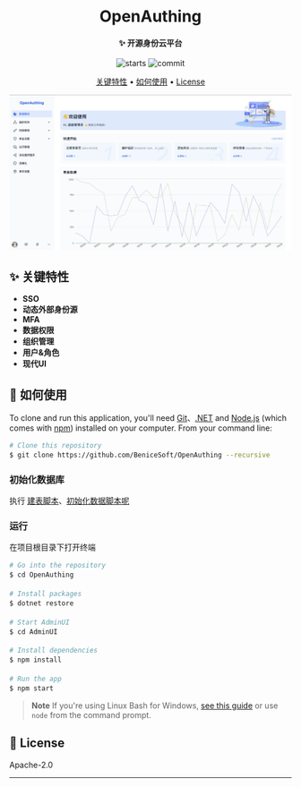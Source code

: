 <h1 align="center">
  OpenAuthing
  <br>
</h1>
<h4 align="center">
  ✨ 开源身份云平台
</h4>

<p align="center">
    <img src="https://img.shields.io/github/stars/BeniceSoft/OpenAuthing"
         alt="starts">
    <img src="https://img.shields.io/github/last-commit/BeniceSoft/OpenAuthing/master.svg?logo=github&logoColor=green&label=commit"
        alt="commit"/>
</p>

<p align="center">
  <a href="#key-features">关键特性</a> •
  <a href="#how-to-use">如何使用</a> •
  <a href="#license">License</a>
</p>

![screenshot](./screenshots/home.png)

## ✨ 关键特性

* **SSO**
* **动态外部身份源**
* **MFA**
* **数据权限**
* **组织管理**
* **用户&角色**
* **现代UI**

## 🔧 如何使用

To clone and run this application, you'll need [Git](https://git-scm.com)、[.NET](https://dot.net) and [Node.js](https://nodejs.org/en/download/)
(which comes
with [npm](http://npmjs.com)) installed on your computer. From your command line:

```bash
# Clone this repository
$ git clone https://github.com/BeniceSoft/OpenAuthing --recursive
```

### 初始化数据库

执行 [建表脚本](./scripts/1初始化建表.sql)、[初始化数据脚本呢](./scripts/2初始化数据.sql)


### 运行
在项目根目录下打开终端
```bash
# Go into the repository
$ cd OpenAuthing

# Install packages
$ dotnet restore

# Start AdminUI
$ cd AdminUI

# Install dependencies
$ npm install

# Run the app
$ npm start
```

> **Note**
> If you're using Linux Bash for
> Windows, [see this guide](https://www.howtogeek.com/261575/how-to-run-graphical-linux-desktop-applications-from-windows-10s-bash-shell/) or use `node`
> from the command prompt.

## 🪪 License

Apache-2.0

---

